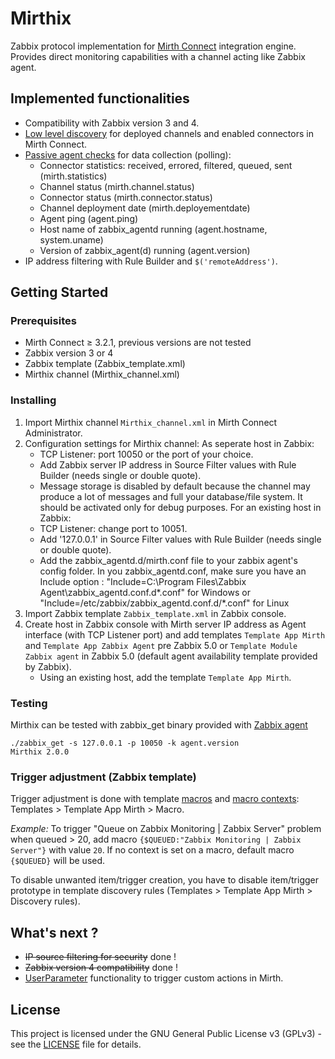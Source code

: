 # Mirthix

Zabbix protocol implementation for [Mirth Connect](https://www.nextgen.com/products-and-services/NextGen-Connect-Integration-Engine-Downloads) integration engine. Provides direct monitoring capabilities with a channel acting like Zabbix agent.

## Implemented functionalities

- Compatibility with Zabbix version 3 and 4.
- [Low level discovery](https://www.zabbix.com/documentation/4.0/manual/discovery/low_level_discovery) for deployed channels and enabled connectors in Mirth Connect.
- [Passive agent checks](https://www.zabbix.com/documentation/4.0/manual/appendix/items/activepassive) for data collection (polling):
  - Connector statistics: received, errored, filtered, queued, sent (mirth.statistics)
  - Channel status (mirth.channel.status)
  - Connector status (mirth.connector.status)
  - Channel deployment date (mirth.deployementdate)
  - Agent ping (agent.ping)
  - Host name of zabbix_agentd running (agent.hostname, system.uname)
  - Version of zabbix_agent(d) running (agent.version)
- IP address filtering with Rule Builder and `$('remoteAddress')`.


## Getting Started

### Prerequisites

- Mirth Connect ≥ 3.2.1, previous versions are not tested
- Zabbix version 3 or 4
- Zabbix template (Zabbix_template.xml)
- Mirthix channel (Mirthix_channel.xml)


### Installing

1. Import Mirthix channel `Mirthix_channel.xml` in Mirth Connect Administrator.
2. Configuration settings for Mirthix channel:
   As seperate host in Zabbix:
   - TCP Listener: port 10050 or the port of your choice.
   - Add Zabbix server IP address in Source Filter values with Rule Builder (needs single or double quote).
   - Message storage is disabled by default because the channel may produce a lot of messages and full your database/file system. It should be activated only for debug purposes.
   For an existing host in Zabbix:
   - TCP Listener: change port to 10051.
   - Add '127.0.0.1' in Source Filter values with Rule Builder (needs single or double quote).
   - Add the zabbix_agentd.d/mirth.conf file to your zabbix agent's config folder.
	 In you zabbix_agentd.conf, make sure you have an Include option : "Include=C:\Program Files\Zabbix Agent\zabbix_agentd.conf.d\*.conf" for Windows or "Include=/etc/zabbix/zabbix_agentd.conf.d/*.conf" for Linux
3. Import Zabbix template `Zabbix_template.xml` in Zabbix console.
4. Create host in Zabbix console with Mirth server IP address as Agent interface (with TCP Listener port) and add templates `Template App Mirth` and `Template App Zabbix Agent` pre Zabbix 5.0 or `Template Module Zabbix agent` in Zabbix 5.0 (default agent availability template provided by Zabbix).
   - Using an existing host, add the template `Template App Mirth`.
### Testing

Mirthix can be tested with zabbix_get binary provided with [Zabbix agent](https://www.zabbix.com/download_agents)
```Console
./zabbix_get -s 127.0.0.1 -p 10050 -k agent.version
Mirthix 2.0.0
```

### Trigger adjustment (Zabbix template)

Trigger adjustment is done with template [macros](https://www.zabbix.com/documentation/3.4/manual/config/macros/usermacros) and [macro contexts](https://www.zabbix.com/documentation/3.4/manual/config/macros/usermacros#user_macro_context): Templates > Template App Mirth > Macro.

*Example:*
To trigger "Queue on Zabbix Monitoring | Zabbix Server" problem when queued > 20, add macro `{$QUEUED:"Zabbix Monitoring | Zabbix Server"}` with value `20`. If no context is set on a macro, default macro `{$QUEUED}` will be used.

To disable unwanted item/trigger creation, you have to disable item/trigger prototype in template discovery rules (Templates > Template App Mirth > Discovery rules).  

## What's next ?

- ~~IP source filtering for security~~ done !
- ~~Zabbix version 4 compatibility~~ done !
- [UserParameter](https://www.zabbix.com/documentation/4.0/manual/config/items/userparameters) functionality to trigger custom actions in Mirth.

## License

This project is licensed under the GNU General Public License v3 (GPLv3) - see the [LICENSE](LICENSE) file for details.

